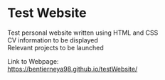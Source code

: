 # Test Website
Test personal website written using HTML and CSS  
CV information to be displayed  
Relevant projects to be launched  
  
Link to Webpage:  
https://bentierneya98.github.io/testWebsite/
